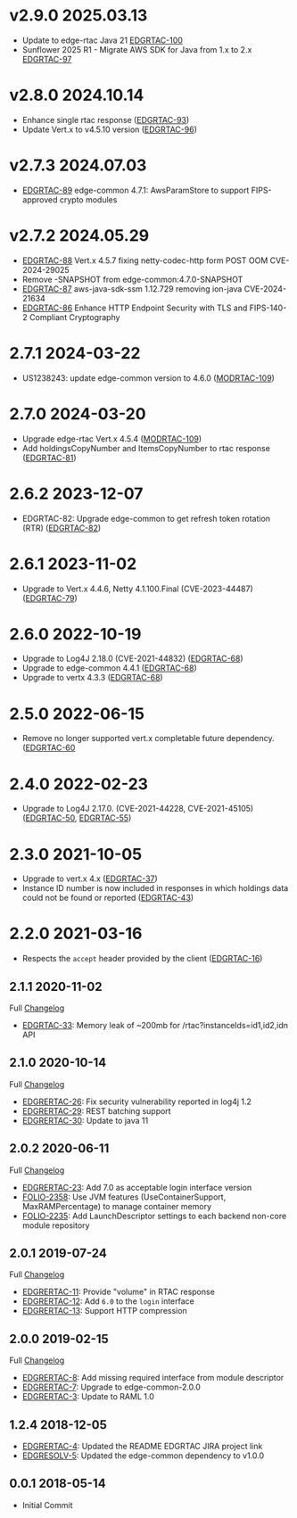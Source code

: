 # v2.9.0 2025.03.13

* Update to edge-rtac Java 21 [EDGRTAC-100](https://folio-org.atlassian.net/browse/EDGRTAC-100)
* Sunflower 2025 R1 - Migrate AWS SDK for Java from 1.x to 2.x [EDGRTAC-97](https://folio-org.atlassian.net/browse/EDGRTAC-97)

# v2.8.0 2024.10.14

* Enhance single rtac response ([EDGRTAC-93](https://folio-org.atlassian.net/browse/EDGRTAC-93))
* Update Vert.x to v4.5.10 version ([EDGRTAC-96](https://folio-org.atlassian.net/browse/EDGRTAC-96))

# v2.7.3 2024.07.03

* [EDGRTAC-89](https://folio-org.atlassian.net/browse/EDGRTAC-89) edge-common 4.7.1: AwsParamStore to support FIPS-approved crypto modules

# v2.7.2 2024.05.29

* [EDGRTAC-88](https://folio-org.atlassian.net/browse/EDGRTAC-88) Vert.x 4.5.7 fixing netty-codec-http form POST OOM CVE-2024-29025
* Remove -SNAPSHOT from edge-common:4.7.0-SNAPSHOT
* [EDGRTAC-87](https://folio-org.atlassian.net/browse/EDGRTAC-87) aws-java-sdk-ssm 1.12.729 removing ion-java CVE-2024-21634
* [EDGRTAC-86](https://folio-org.atlassian.net/browse/EDGRTAC-86) Enhance HTTP Endpoint Security with TLS and FIPS-140-2 Compliant Cryptography 

# 2.7.1 2024-03-22

* US1238243: update edge-common version to 4.6.0 ([MODRTAC-109](https://folio-org.atlassian.net/browse/MODRTAC-109))

# 2.7.0 2024-03-20

* Upgrade edge-rtac Vert.x 4.5.4 ([MODRTAC-109](https://folio-org.atlassian.net/browse/MODRTAC-109))
* Add holdingsCopyNumber and ItemsCopyNumber to rtac response ([EDGRTAC-81](https://folio-org.atlassian.net/browse/EDGRTAC-81))

# 2.6.2 2023-12-07

* EDGRTAC-82: Upgrade edge-common to get refresh token rotation (RTR) ([EDGRTAC-82](https://issues.folio.org/browse/EDGRTAC-82))

# 2.6.1 2023-11-02

* Upgrade to Vert.x 4.4.6, Netty 4.1.100.Final (CVE-2023-44487) ([EDGRTAC-79](https://issues.folio.org/browse/EDGRTAC-79))

# 2.6.0 2022-10-19

* Upgrade to Log4J 2.18.0 (CVE-2021-44832) ([EDGRTAC-68](https://issues.folio.org/browse/EDGRTAC-68))
* Upgrade to edge-common 4.4.1 ([EDGRTAC-68](https://issues.folio.org/browse/EDGRTAC-68))
* Upgrade to vertx 4.3.3 ([EDGRTAC-68](https://issues.folio.org/browse/EDGRTAC-68))

# 2.5.0 2022-06-15

* Remove no longer supported vert.x completable future dependency. ([EDGRTAC-60](https://issues.folio.org/browse/EDGRTAC-60)

# 2.4.0 2022-02-23

* Upgrade to Log4J 2.17.0. (CVE-2021-44228, CVE-2021-45105) ([EDGRTAC-50](https://issues.folio.org/browse/EDGRTAC-50), [EDGRTAC-55](https://issues.folio.org/browse/EDGRTAC-55))

# 2.3.0 2021-10-05

* Upgrade to vert.x 4.x ([EDGRTAC-37](https://issues.folio.org/browse/EDGRTAC-37))
* Instance ID number is now included in responses in which holdings data could not be found or reported ([EDGRTAC-43](https://issues.folio.org/browse/EDGRTAC-43))

# 2.2.0 2021-03-16

* Respects the `accept` header provided by the client ([EDGRTAC-16](https://issues.folio.org/browse/EDGRTAC-16))

## 2.1.1 2020-11-02

Full [Changelog](https://github.com/folio-org/edge-rtac/compare/v2.1.0...v2.1.1)

 * [EDGRTAC-33](https://issues.folio.org/browse/EDGRTAC-33): Memory leak of ~200mb for /rtac?instanceIds=id1,id2,idn API

## 2.1.0 2020-10-14

Full [Changelog](https://github.com/folio-org/edge-rtac/compare/v2.0.2...v2.1.0)

 * [EDGRERTAC-26](https://issues.folio.org/browse/EDGRTAC-26): Fix security vulnerability reported in log4j 1.2
 * [EDGRERTAC-29](https://issues.folio.org/browse/EDGRTAC-29): REST batching support
 * [EDGRERTAC-30](https://issues.folio.org/browse/EDGRTAC-30): Update to java 11
 
## 2.0.2 2020-06-11

Full [Changelog](https://github.com/folio-org/edge-rtac/compare/v2.0.1...v2.0.2)

 * [EDGRERTAC-23](https://issues.folio.org/browse/EDGRTAC-23): Add 7.0 as acceptable login interface version
 * [FOLIO-2358](https://issues.folio.org/browse/FOLIO-2358): Use JVM features (UseContainerSupport, MaxRAMPercentage) to manage container memory
 * [FOLIO-2235](https://issues.folio.org/browse/FOLIO-2235): Add LaunchDescriptor settings to each backend non-core module repository

## 2.0.1 2019-07-24

Full [Changelog](https://github.com/folio-org/edge-rtac/compare/v2.0.0...v2.0.1)

 * [EDGRERTAC-11](https://issues.folio.org/browse/EDGRTAC-11): Provide "volume" in RTAC response
 * [EDGRERTAC-12](https://issues.folio.org/browse/EDGRTAC-12): Add `6.0` to the `login` interface
 * [EDGRERTAC-13](https://issues.folio.org/browse/EDGRTAC-13): Support HTTP compression

## 2.0.0 2019-02-15

Full [Changelog](https://github.com/folio-org/edge-rtac/compare/v1.2.4...v2.0.0)

 * [EDGRERTAC-8](https://issues.folio.org/browse/EDGRTAC-8): Add missing required interface from module descriptor
 * [EDGRERTAC-7](https://issues.folio.org/browse/EDGRTAC-7): Upgrade to edge-common-2.0.0
 * [EDGRERTAC-3](https://issues.folio.org/browse/EDGRTAC-3): Update to RAML 1.0

## 1.2.4 2018-12-05
 * [EDGRERTAC-4](https://issues.folio.org/browse/EDGRTAC-4): Updated the README
   EDGRTAC JIRA project link
 * [EDGRESOLV-5](https://issues.folio.org/browse/EDGRTAC-5): Updated the
   edge-common dependency to v1.0.0

## 0.0.1 2018-05-14
 * Initial Commit
